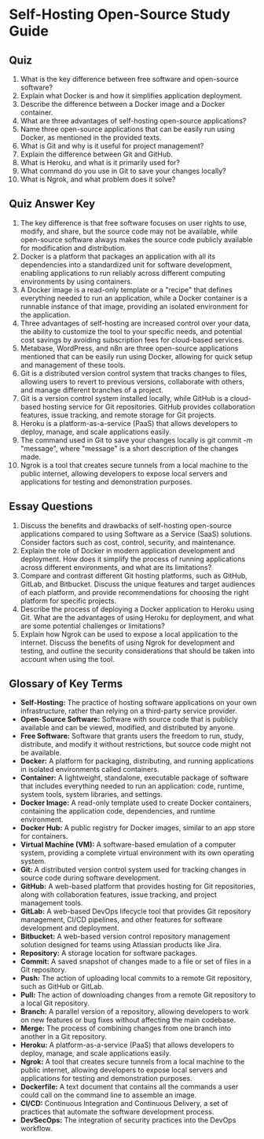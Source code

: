 # Self-Hosting Open-Source Study Guide

## Quiz

1.  What is the key difference between free software and open-source software?
2.  Explain what Docker is and how it simplifies application deployment.
3.  Describe the difference between a Docker image and a Docker container.
4.  What are three advantages of self-hosting open-source applications?
5.  Name three open-source applications that can be easily run using Docker, as mentioned in the provided texts.
6.  What is Git and why is it useful for project management?
7.  Explain the difference between Git and GitHub.
8.  What is Heroku, and what is it primarily used for?
9.  What command do you use in Git to save your changes locally?
10.  What is Ngrok, and what problem does it solve?

## Quiz Answer Key

1.  The key difference is that free software focuses on user rights to use, modify, and share, but the source code may not be available, while open-source software always makes the source code publicly available for modification and distribution.
2.  Docker is a platform that packages an application with all its dependencies into a standardized unit for software development, enabling applications to run reliably across different computing environments by using containers.
3.  A Docker image is a read-only template or a "recipe" that defines everything needed to run an application, while a Docker container is a runnable instance of that image, providing an isolated environment for the application.
4.  Three advantages of self-hosting are increased control over your data, the ability to customize the tool to your specific needs, and potential cost savings by avoiding subscription fees for cloud-based services.
5.  Metabase, WordPress, and n8n are three open-source applications mentioned that can be easily run using Docker, allowing for quick setup and management of these tools.
6.  Git is a distributed version control system that tracks changes to files, allowing users to revert to previous versions, collaborate with others, and manage different branches of a project.
7.  Git is a version control system installed locally, while GitHub is a cloud-based hosting service for Git repositories. GitHub provides collaboration features, issue tracking, and remote storage for Git projects.
8.  Heroku is a platform-as-a-service (PaaS) that allows developers to deploy, manage, and scale applications easily.
9.  The command used in Git to save your changes locally is git commit -m "message", where "message" is a short description of the changes made.
10.  Ngrok is a tool that creates secure tunnels from a local machine to the public internet, allowing developers to expose local servers and applications for testing and demonstration purposes.

## Essay Questions

1.  Discuss the benefits and drawbacks of self-hosting open-source applications compared to using Software as a Service (SaaS) solutions. Consider factors such as cost, control, security, and maintenance.
2.  Explain the role of Docker in modern application development and deployment. How does it simplify the process of running applications across different environments, and what are its limitations?
3.  Compare and contrast different Git hosting platforms, such as GitHub, GitLab, and Bitbucket. Discuss the unique features and target audiences of each platform, and provide recommendations for choosing the right platform for specific projects.
4.  Describe the process of deploying a Docker application to Heroku using Git. What are the advantages of using Heroku for deployment, and what are some potential challenges or limitations?
5.  Explain how Ngrok can be used to expose a local application to the internet. Discuss the benefits of using Ngrok for development and testing, and outline the security considerations that should be taken into account when using the tool.

## Glossary of Key Terms

-   **Self-Hosting:** The practice of hosting software applications on your own infrastructure, rather than relying on a third-party service provider.
-   **Open-Source Software:** Software with source code that is publicly available and can be viewed, modified, and distributed by anyone.
-   **Free Software:** Software that grants users the freedom to run, study, distribute, and modify it without restrictions, but source code might not be available.
-   **Docker:** A platform for packaging, distributing, and running applications in isolated environments called containers.
-   **Container:** A lightweight, standalone, executable package of software that includes everything needed to run an application: code, runtime, system tools, system libraries, and settings.
-   **Docker Image:** A read-only template used to create Docker containers, containing the application code, dependencies, and runtime environment.
-   **Docker Hub:** A public registry for Docker images, similar to an app store for containers.
-   **Virtual Machine (VM):** A software-based emulation of a computer system, providing a complete virtual environment with its own operating system.
-   **Git:** A distributed version control system used for tracking changes in source code during software development.
-   **GitHub:** A web-based platform that provides hosting for Git repositories, along with collaboration features, issue tracking, and project management tools.
-   **GitLab:** A web-based DevOps lifecycle tool that provides Git repository management, CI/CD pipelines, and other features for software development and deployment.
-   **Bitbucket:** A web-based version control repository management solution designed for teams using Atlassian products like Jira.
-   **Repository:** A storage location for software packages.
-   **Commit:** A saved snapshot of changes made to a file or set of files in a Git repository.
-   **Push:** The action of uploading local commits to a remote Git repository, such as GitHub or GitLab.
-   **Pull:** The action of downloading changes from a remote Git repository to a local Git repository.
-   **Branch:** A parallel version of a repository, allowing developers to work on new features or bug fixes without affecting the main codebase.
-   **Merge:** The process of combining changes from one branch into another in a Git repository.
-   **Heroku:** A platform-as-a-service (PaaS) that allows developers to deploy, manage, and scale applications easily.
-   **Ngrok:** A tool that creates secure tunnels from a local machine to the public internet, allowing developers to expose local servers and applications for testing and demonstration purposes.
-   **Dockerfile:** A text document that contains all the commands a user could call on the command line to assemble an image.
-   **CI/CD:** Continuous Integration and Continuous Delivery, a set of practices that automate the software development process.
-   **DevSecOps:** The integration of security practices into the DevOps workflow.